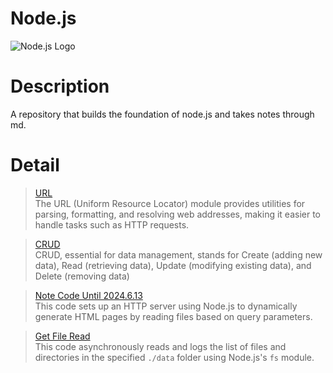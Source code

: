 # Node.js
![Node.js Logo](https://upload.wikimedia.org/wikipedia/commons/d/d9/Node.js_logo.svg)

# Description
A repository that builds the foundation of node.js and takes notes through md. 

# Detail

> [URL](Basic%20Knowledge/URL.md)
> <br/> The URL (Uniform Resource Locator) module provides utilities for parsing, formatting, and resolving web addresses, making it easier to handle tasks such as HTTP requests.

> [CRUD](Basic%20Knowledge/CRUD.md)
> <br/> CRUD, essential for data management, stands for Create (adding new data), Read (retrieving data), Update (modifying existing data), and Delete (removing data)

> [Note Code Until 2024.6.13](Record/2024.6.13.md)
> <br/> This code sets up an HTTP server using Node.js to dynamically generate HTML pages by reading files based on query parameters.

> [Get File Read](Record/GetFileRead.md)
> <br/> This code asynchronously reads and logs the list of files and directories in the specified `./data` folder using Node.js's `fs` module.